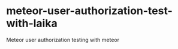meteor-user-authorization-test-with-laika
=========================================

Meteor user authorization testing with meteor
